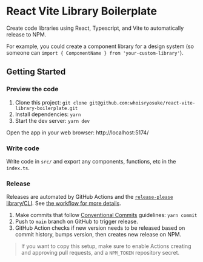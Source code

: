 # React Vite Library Boilerplate

Create code libraries using React, Typescript, and Vite to automatically release to NPM.

For example, you could create a component library for a design system (so someone can `import { ComponentName } from 'your-custom-library'`).

## Getting Started

### Preview the code

1. Clone this project: `git clone git@github.com:whoisryosuke/react-vite-library-boilerplate.git`
1. Install dependencies: `yarn`
1. Start the dev server: `yarn dev`

Open the app in your web browser: http://localhost:5174/

### Write code

Write code in `src/` and export any components, functions, etc in the `index.ts`.

### Release

Releases are automated by GitHub Actions and the [`release-please` library/CLI](https://github.com/googleapis/release-please). See [the workflow for more details](.github\workflows\release-please.yml).

1. Make commits that follow [Conventional Commits](https://www.conventionalcommits.org/en/v1.0.0/) guidelines: `yarn commit`
1. Push to `main` branch on GitHub to trigger release.
1. GitHub Action checks if new version needs to be released based on commit history, bumps version, then creates new release on NPM.

> If you want to copy this setup, make sure to enable Actions creating and approving pull requests, and a `NPM_TOKEN` repository secret.
